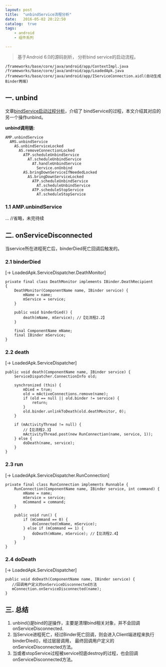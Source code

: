 ```yaml
---
layout: post
title:  "unbindService流程分析"
date:   2016-05-02 20:22:50
catalog:  true
tags:
    - android
    - 组件系列

---
```


> 基于Android 6.0的源码剖析， 分析bind service的启动流程。

    /frameworks/base/core/java/android/app/ContextImpl.java
    /frameworks/base/core/java/android/app/LoadedApk.java
    /frameworks/base/core/java/android/app/IServiceConnection.aidl(自动生成Binder两端)

## 一. unbind

文章[bindService启动过程分析](http://gityuan.com/2016/05/01/bind-service/)，介绍了
bindService的过程，本文介绍其对应的另一个操作unbind。

**unbind调用链:**

    AMP.unbindService
      AMS.unbindService
        AS.unbindServiceLocked
          AS.removeConnectionLocked
            ATP.scheduleUnbindService
              AT.scheduleUnbindService
                AT.handleUnbindService
                  Service.onUnbind
            AS.bringDownServiceIfNeededLocked
              AS.bringDownServiceLocked
                ATP.scheduleUnbindService
                  AT.scheduleUnbindService
                ATP.scheduleStopService
                  AT.scheduleStopService
            

### 1.1 AMP.unbindService

... //省略，未完待续

## 二. onServiceDisconnected
当service所在进程死亡后，binderDied死亡回调后触发的。

### 2.1 binderDied
[-> LoadedApk.ServiceDispatcher.DeathMonitor]

    private final class DeathMonitor implements IBinder.DeathRecipient
    {
        DeathMonitor(ComponentName name, IBinder service) {
            mName = name;
            mService = service;
        }

        public void binderDied() {
            death(mName, mService); //【见流程2.2】
        }

        final ComponentName mName;
        final IBinder mService;
    }

### 2.2 death
[-> LoadedApk.ServiceDispatcher]

    public void death(ComponentName name, IBinder service) {
        ServiceDispatcher.ConnectionInfo old;

        synchronized (this) {
            mDied = true;
            old = mActiveConnections.remove(name);
            if (old == null || old.binder != service) {
                return;
            }
            old.binder.unlinkToDeath(old.deathMonitor, 0);
        }

        if (mActivityThread != null) {
            //【见流程2.3】
            mActivityThread.post(new RunConnection(name, service, 1));
        } else {
            doDeath(name, service);
        }
    }

### 2.3 run
[-> LoadedApk.ServiceDispatcher.RunConnection]

    private final class RunConnection implements Runnable {
        RunConnection(ComponentName name, IBinder service, int command) {
            mName = name;
            mService = service;
            mCommand = command;
        }

        public void run() {
            if (mCommand == 0) {
                doConnected(mName, mService);
            } else if (mCommand == 1) {
                doDeath(mName, mService); //【见流程2.4】
            }
        }
    }

### 2.4 doDeath
[-> LoadedApk.ServiceDispatcher]

    public void doDeath(ComponentName name, IBinder service) {
       //回调用户定义的onServiceDisconnected方法
       mConnection.onServiceDisconnected(name);
    }

## 三. 总结

1. unbind()是bind的逆操作，主要是清理bind相关对象，并不会回调onServiceDisconnected.
2. 当Service进程死亡，经过Binder死亡回调，则会进入Client端进程来执行binderDied()，经过层层调用，
最终回调用户定义的onServiceDisconnected方法。
3. 当或者stopService过程被service彻底destroy的过程，也会回调onServiceDisconnected方法。

